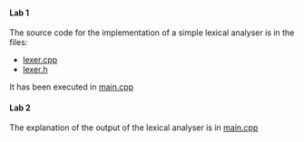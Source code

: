 #### Lab 1
The source code for the implementation of a simple lexical analyser is in the files:
- [lexer.cpp](lexer.cpp)
- [lexer.h](lexer.h)

It has been executed in [main.cpp](main.cpp)

#### Lab 2
The explanation of the output of the lexical analyser is in [main.cpp](main.cpp)